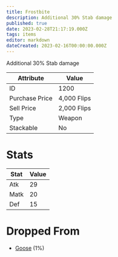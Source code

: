 ```yaml
---
title: Frostbite
description: Additional 30% Stab damage
published: true
date: 2023-02-28T21:17:19.000Z
tags: items
editor: markdown
dateCreated: 2023-02-16T00:00:00.000Z
---
```


Additional 30% Stab damage

|Attribute|Value|
|-|-|
|ID|1200|
|Purchase Price|4,000 Flips|
|Sell Price|2,000 Flips|
|Type|Weapon|
|Stackable|No|

# Stats
|Stat|Value|
|-|-|
|Atk|29|
|Matk|20|
|Def|15|

# Dropped From
 * [Goose](/monsters/goose) (1%)
